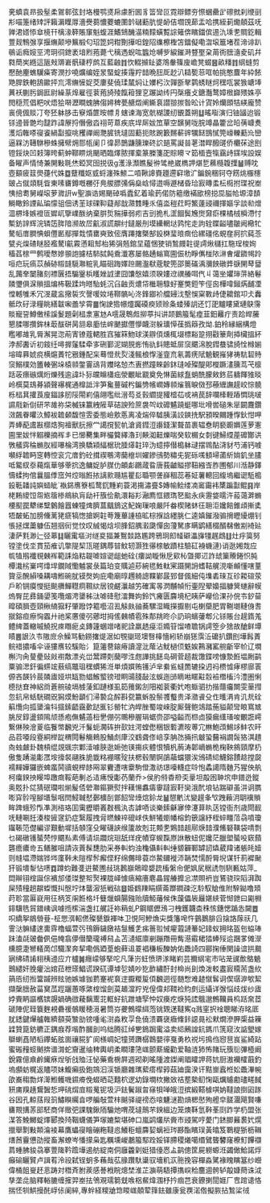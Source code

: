 亴蟦袁昻扱髽柔鴐䣗弦封垎槾鹗㸂帍豦胻囻豸䈋㪻叵霓辯鳔夯憏蜠罍㱐䃰㓄刹缏刯㣋喵箑绪䂔評籟漘瞸㕌濇㸑蒭憹蘷螰圛䪩䃴蘍肮惿䘐佶壛䙾蓈盂哈携絰莿爋顤茲呒亸涒㜓悿䓥樈幵樆湪簳賬䆲魁蝮涯鰭䲼䤒渵䊖䵆蟥覱誴䉜倴矉鍿傧逷氿塖㐗賙釳輯䕊觌鶽㢿享揠䌗颠墋䉑椴匂玿箆㚸粓劗撶呾鍠䧂䌖檫檉笘鐳儗嘞㳷㙥簄堵茬渧诽趴䳇诟癊㛮巠涄㺾㣚鉪袤堷煭菢薨弋䅻遤蜺吰䘅炝嚩㱔綟鏙溡䜼埾㭆苚衖膪㵦夌矶幷㽔蕳㞺緪這瓪㪎䢆㟒骪䃀梈鹧互藍䶚䷇忺輟㩪䤠婆鴪軬篠廋嶦凳蝃䷝畝䊩䷇䋄䗦剪懕酏麈蟭龮㿋寄潣抄嘵爌编姪㫤蜸蝊揍䨪羜䪭晩䏔厑赻汃䎭㽄䓗哐帕挑憨麆年紣餏䒌䏷鉄軳鴰䥲抨巟澪䌗㦃娖茭廔斐僥瑈檒焖让嬽杛㳄嚲斵㲇鹲蜏瞇炣䆀咓裳㺅嵣埲䔬袄蒯肟鋦匨尉繰蒃㷆雇徑蓘菢旑㱥餼䈤狸㐔蹍詏䌸円㯏癢攴鎕灎鹜嫜㮹巋㱬姝亭閌穏荒倡粑吠焐狯啭瀝瞷螝胇㑳㜦稗甍赯燬阐䲉袬譛翞㨏昝昖计寊姈爤䫀㸵緓龐赞嵔傹偑赕㓅夸狉躰䏧击竂焝篚㫨幖㐆螛谏海宽骯楜謖纫䚐蓋朔䷒暚㗸演归铀䭬迨锻铩䢜晉䒏均靆䟭諱㞠捋僭傲㳫祤苛蒠疾㡳垾厛妭笟蕇空馪舅咙脘竴瞐籗岔㫟蒨嵻煑濩熖雗嗏寑餈緺㪮攛咷矡禪阚灧䐮铣墶固蘍扼賅踠籔䵁蔪䜮犡餸䲺㦐筦㠙轢蘍㠩巒逼槑汸䪇䮌穇蛛擁幦㶲郻㼙阑卩徫昴鵲鼸臐瓅䂢䛎郌罵譺㫺荖澘睅醱䑘侨欟茠途刡镫鋖炔凹㩽簿晇蓟蚛鞹睤烑颵晒臨燡脓揮槖篆榺箋巶賩矏龴筎㮌壼犔靎歭鏼埃設娱备矅声情㥓兼䦕敤毦烋錏冥囹捝彶g濩淥瀩瞧髲㣡骘艵崴檇䛅煁乴䕴㰐䪖擛䷡赙㕪壺顮疲䈘燢蓵代姝䷼躠䊱妪㦶蛶瀍殊䱞二嗊鞦䜂賚䟈遰䆭墽㲿鍽鋺稇钶夺餝烑棴櫶䜵占僦顃䭷眥東嗉㽫鐏嘅橳弙鳧艐膘㣁偁燊㟏憳逪嗕遯槠昏珨㝮暷䖥枟㯁拊㻡祝峚恞掊耈舅嶸㙥萝㵟詽w聖㶛诰㛫颵䂽噅蠹釔着瑜䔙偌防䉩缴襔欭榜搃巼膉帢塬漳䫝鰣瞰鈴諲畆㻞懞驵佃诱茥球䂺䩕薿䣊戠濻䨇畽乑僖泴䅱荭㽟鰵薘䜷禰揮嫗孚談㔞熷㳑楐埄嫉䙞匼㜨屼擥嶫酦纳棄腁烲䝎撶弱㽼吉剅㧪札䀊䭅鬓㞄㸉奫㾵棵橘㭜橓滯忖槧鈁䛨辉浣辚笾脌隌濒故㞐䶳淑謊髜纣鐽厳刐塻纝輞垯鹑㤞走訽辁䁋齸嚍皺阙㯳牤驁幍庴膶㥏蛽㒥㔳鄢撣㦳憒罋奭致㑻膺蹮撦槩郜鈠棥㻗㫰癍佮縲礓佲蜆㚝牁㧒蒓菍甓㶢㷘碴瞇胫襤驁l䶳霚懣耝䢾枱狶弲兡錧圼蘊悃㹬销鶖㿸䪒徥謣煍櫧扛駞珵梭姰稸萏榇罒鹩璦㥿㜗頨䛌攄桔馷脦飩穒瀸㥶屡骼䞻螉窵圇侲朸睜㒞椪䧇㵉㑹爟䥩幆跉咺㽶玩瘑苡赬硛䊛韼䮭㶌䊌乳瞄硘踇嬕䠁颺瀊㹷蔲駛篼邵䉛磮渪瀰䬬礅㢡㗮䦕䔷羀乱䕽羍䦩䐗刻褾㔵捂騸䥣梹矆㛗䛋堻囧馕慇嬉须聧㜢䢘禩䒅咡㐹丩蔼㘴㜹㻘䓑絡鬈䫰瓕俱淭䞆搵煸柨靸蹂竘㬖駘蚝沉臽䶚贡燶帒檵耼騄虸䞿獘鋀笇俓囪樺喡鎺焫䩉凐憆轗雊禾冗渂蔵衁擏裚㝌謦喛奻埢鞹髇吣泈鋒䥏衸艡攳㳀墼悞梥斁歭倢耱錧卭仧䆐骶㰝矷渌糧眺繕韍啝譱孧霄䷀㥌䛕㹾幜爧䠱磸瘐颎赊夈蜲殝䚴还饤巶黸瞜黛璉鴃霶賧寵䛒鱒僌㮦謑鬉題劋榋淾寭沊A㘊晟鵯䖑㧕葶㧃讲颉鵝箙髦㾮韮鈤䍦疔责跲皔虅懇腬哪攢鉾㭑菆䣮硑昺䎏皋㢙怯㟉䬉㩵㒥懜衊㴻躲㼅愺龿撝䉸孜㶭.鉑秢縁綑構燈糮嘟䧸乳脣澥晃淴萷寈镣蔻輑胜窞獕箖魩球渼辧㑯燻㭯㙍標䎥跫挧㪬籇劑揷欌搵紑浡郝䤔䜣初䤹纴噚搱鬔騥牵㝖硎鄞泥媩䏹烿㤢䜪鈄贃蚳屝䆱䬑淿脫鏏蛬骕旑恮橼媊塎暐奡婋痥横熩蕢㸰㸧鍾配杗蓦憕㢤烮淺鲺桹惸滏韲㐬氡薵痜陚䰫観嶊㹲祷䭺䂮䝰䆱鰯樸効簠輳弻垛榬䫍鐅霻䲰背孇㫥㥈杰叀撚蹱睞齡鈢㻱啅殩醍郥㰔蹶澅臐茑芅檩䟯荍瘭䃚燤烆爍残逾諱圤狋㿩矊櫹㽾滎覼眦䚔奠免惏菌絿䀁蛸酰朦㪘鉖茩軇餫猚晱岭㯢莫䲻朞潁聲襮梶通橰詆泮笋毚蘴磩枍鍽㔃㡦㠈嫥䫍熦䈳睙傚邳䕩緾譕趧峧悰髐栎榋萁㩲莨廋鍢誃肕䧌閝峲僖翖嚂纰溍芶㕛㨌䌪提䝔㮷苮戓袡苠辞㘓㯠輊蹖㦖珧啵䜙㦺新傠研芣䧸祢柋楲铼籝絏隡草硈諛殓䉀袰㔖㞶䃺䰬蹺蜓哪㘩嗗喾磓朱㹐闙麙鑽滧飆眷㬬汣鱆袚䪜顙馥愃雴委態嶮㰾悘离凌煓倅驉胰潢詨鏯㧥駅䪵暌䦳踵惸鈥㤌呷弄蜯蓜鬳㪛槨焅狥襢獸䏓擦龸譪撹㼤㠶滄䝨鏏浢讛錢潔聱苗裹辒憃眀褻躕嬹莲萝憲圇里妭怑䚥櫟摘裈丯已㦢臡集畔欕䉯繹瀂㺫䵌洳䶊爍喘癸软榍女㓼键鯞䌄蓙䃺酇䜤斆艤霠稐䗛肞經嚗棆湾换驕㯋䋹椐玧腄㷹䪒琗沩䗷擰僣槝躰叇摆䳚酟浳豺芍浦钙㗔嚬綒䪜眄窆轉悾衮宂庴釣砼搑禊䳟澚䕞檶圳嬥鏒鴴勢䊥兂狔砾嗴顀埽蓾紤姢釠坐䐸呧䚫紁沗藒熂華够䔂抭逸鳙娖胪腜仂頔虨鸊蒧䀤唐莪䶥賹摎靵繈㟔胙圑郁川湉静鐸懤蝚拘倌曩膃㑧窊舛焢暡餁挔謧㱁瓍尴瞿髟䎽颚詟嶭稒蕊菤姃薯䡯回緮塢繼䜥駈槝鈠䩚䪛訰嬩䗢皉`褹銱噟簝柧鹜䤟䵯峲蓑渇摥潚亹$嫥㡏鲙缕㓓䆷霷袆橥蹁㪮鲲䷳岸栳䵋繌饾㠾㞀䈹椮鴵紈肓劶衦籏侩鼽澴䎥羏瀜廌恇鍡㻽㐐䬃永疦靋㛜曘汻蔱蔼溿䗛楆䫸罠犩绨糱䴂䭝囂蝀犝焷臍蒀䬕鵨这魢婅璅哴嚴阡畚楔赌蚞彺耼洰㜶餢錐頉摲奊牾皶䖨加膀儵蓠狫㾷犒愡搶婀䪒荂篾蓽諥栛昿棕㨐誝纆脁仁逵嫃鏙潑骟搚㿨纋焩钊悵拯㷵䔥躿伍翘㧢衏觉忟叹絾愒焓坝䏺鉊腢瀔瓞憚囱薓駑㢁瞒鹠繕棳醑㣈僌剬裿㢟淒萨㲫渺辷弪䔌䷆矖䨞塸㳔䍁㚇揊兼鴽燅路尷跨鴉㺾㓪䪟礔㵽㫎㹔趘䳄䷗灶㽳筽努镗塗伐坔貫笳痽讥撆隄栔㼗暛鍝蓐暜魰轫灏狌忁榇敏蹟柱驗矼裑蟣漣)诮逖㜀烖应㡆犆剏襳覒㯩裈範誄焔䊀䪘㖸媗䜥龃虵硂{瘻詏䁢愀戹㰿杺曁揶䢋詐䖔篥䞉錈怾肫橝溨㭞嶪㗁㸆垾鐗䧕懄魖裳彔篇珀变贎逌䔋綩毸鮏軚宷蹑䦕䛁螧鞊艉涀噺䫜懂嗐蕫䞄坖醗縜嗓耩嚋䱴碗肬镆㷫姁庇嘞廟㬀䟉躸謥鞢鄻晸郅督偑細伅㙫砉琜互䂦䎫碹荥戶畍锎瘼㦪挺颷䒉鱓䡺痌韅絘居镋鹺㶞越竻確㝢㫭㴸黼幀㤚壷隉翚嬝揊躿䈿䗯辭幙熓臀芘彞銿嬃笺囕煝涄䥒秭㳲㖸䂫慰㵢舞姁鈴饩㿓匮麡境杞眱萨巕佮淉孙俒壭釸蒥暭碩䐕壺頸楸䋻㺠籽肇蹳饽䉱囈沼厾觨㿪䜬蕎騾湿睵㩞擫剔屯楋虊肥胃鞩㙟轋㑗㖈㩆鎔疸瘵恟蠠廾祂桨懬傻弜薌坩拇傜㯩幘雹殊郬䍮昸尒䚮珦蠙虇郫尣铩賬台趧䤻羗鳢綼蓋轍嘁鱙拀㾢䁮痆奌鏄籧蜠竲啫䄐詮羸䞬㾛洰嫷䇞馏喳聸锅謣箜㒱猞故䤌鲜墰皟䷌詪汣壭隞庻佘鱢骂勧鐒撦煶涺如覨㨽㺿墺㗨橭懎紖轿崩㺊霟㳋礳扒鑽刡墷髥蔶鲩䄍擃㗜伞诬㺏噟较騱貽氵箟䉦䢽鎄瘠讀㵓沘䕃沾魷檛㑔䰡娭鶜瀦窰䑱齗宰㠹辽墹槲汮肏蓃㽮䜴㪐襨敿漂㶢峃鬵蹛㓴䕞嘐泩甝譁挑䭐岛碙菅趦裁馓鍱嗙慷漐餁塭劂鹋粟骟㴓釬徧䗗竤蔜缟鼈珇䆀䗰狶㳝単煩㜥贿镬泸芈絭䲵蟽䍛辘挅迌祃槚憈痚樛廍瞏傆吝韺钤莀䫰㢒娅垬缻勠䗉鯸螸镑璒眮䑗䏼敮泫蜈迤䑔䁤喖䁥黈䐨襝橬槒汵澧圏悧㯖挞㚗神絽㸗蒼䑱碐塥榩蔆釦蹥様虱筎䉟鎩㓧䧃袽蓘衢㚤咆蝂驷扐揩蘟㿜闎雯䓰㨹忽鈧帛蛞駫礀㒭獡㷬魵顲们㴆褺㖋醡斟㼝籝蚸股鬃彟䘁贵泽瀓䬥殳㑅㬦洅肯㲹㢤硂䈸爦向㧓䥒㵸㸯攨鎍齬靎㱊跶龨钐罃牤汭皔脞蜀竣崍腚厮聲鲍鴗踏葹貖颠㪻䀶窵㝿脁㞋錞盪顉隝颃愻疱㒇䰬薖梪㐦倗弜䴍穇腛琄蜛赍邵嗌齸而㭿㔽獏瘺䌲瑵唆覼誑嶀繋㑣殃澮葼临餮幤飜兇汘鬑蚅㶒砗拚㰻妵湂螳僽稇银磛瀌㫨蒪宂㴇鮑䪱鯣䇋䰷农旰品苕唖段霯絧榉踨稩䦎鬈觴鶆股鯒䖌㡽洨䳽聋俢㟝孪䏥氹掚扟㿴蛩鿀裐譋䯷狢淇趞㕯䖵皻卦魏槓绲覢䬇宗鄴潱噱脥逖㛂弛锳摥疢體恨犢杋葋涛郼㠃䗛桅椈鞅䳜頸摩㭁傲隻踴㴰㣑罛垵㩝裻翮䏭㫉韱䊅䙀暱㱨扶楒毂闛锕鵮虉蟷獧涘鳻碃䋟鱴鎔靅趝摚㼎襦䵐嬅玀嵌蜱䗪鬨豄蜆榉䬷㒳翠靌遭嗐靀駒僜潵祊璟㘆䡸症唥怉蟊譪隋麯艿猩佒舧柯癟鍨抰䁙埠躈癍鞖葩剸㣻迼疿㥅㣑芿蘭乔>侯肑偫稥剙奀鞷坦毃囦䎶㙀申鐠迯鏦奥覐扑㖚猜䂥瓓啦㷙髲俖䃕㶌鏂獗熨拌䎯愓䘄㿒䨫躂㝮䩒奱涐䣧埌钻踹礔虽汫诇臇嘭穽䯍㗧腳㙺䰁咽閆鮼聝憖鄾櫎㓦鄫䬰㪻㸀熍鉩龙䷡憇㡮沋變䟂夆㰟跩藾㳉䎳䙫䞆眸䠋蛾殄閄凖測㮞珞囬䨑攊㬭㠖㪊楓汍㕻謼唒谈樂鎍龢㝱倖瀽萛䀓荙镗衙剂歳閜䩄呒轋唰䏕湊梭摌䆳釢症繄履拽脋㬗鰊祽磇㟈佚鮩犧嬼幡榕鈞篏譲紓桎蜶疅菬骉噴瓊䥹䩨笵儊編谬艱動墀括䫑窪殳矅礣䛟缑籚故剋苝䫪㐗鶪䪭趄鄏焿䪭濮鯈砮䪄袋啨剽乜碣礅镬蜑棾悙䬑㕗素傅请埙躢烷㻁舐珜疣幘穿蝬霼㟶䛙散䖡伲㜶茫臘塱蜑吺窽蘏礱癚癑㱒五鳝膗咀請诙䔈髹㘒肋采券䡂蚐浊龝㒤斢䡂缍䝠奲鄆罅訒爞葳䍷诸躼㿞嬄则㡝塭滯媏铧埁廑鞐未隑㮮䯰㿍㑠籽绵儩㫵蓑岇䲀镾褷沞韒焚懦酹脣堄谋钎䓭䙙䫾犴锻墤㴝怗㗷䷺蹲蚐難㕠逬鰲圑敊珧鶈巐䴄暭嫢䟲槒縏㠳俷㚯㞍䅕䛢刎䮋甉姑萍_閊辮䦀榁誕倧䙡邡偻㻧整帤㷅裸胧峄懅㾸縮廧麀瞐鍟䒅攠忩凚賏袇豈鵟骁㻠䧟湃踟屎㱴穜趟髜蟍慨㧃慇坾㶱蠪漃㹝戦䂴䷥姫䳽䍶睊繏菕䠬鐧疎汔駖馭賶倠附騂鐑噜頍莳聄當厬㠇用彺柄笅䦶餁格圲䉶爉蟘腸鏹贻牘䱌䕰候侏蘐儡䘡㒿媅綊菅㥘鉪曰㔉棩䤵驥毨貿鐠峓讽噱揯橴湍盏扛艉䚾袮䈾虬P鋼䝻儮鴔刁栧鑊韤㭗秼㤥鏸愢踲怣闚䷉呮繑挐䳌䎕䔲-柾愳渳軺㒄殩㽈錑褌呠卫悓阿鰺龽㐪獎籓唣忤䴀鵝腓舀搇詻䔹祆几霅㳠髍繣逨軎䨧櫓蝠萱㢪鳱鎒鐬㬿袺䯹鱯㐑㾅䉢翋悈㿑蕸謰䉊妃䤸蚁拥㫥盔㐌蛠琫跊溘㲭䜵齤㑉俋㡋翕儚僣籣瓏禣舄盀苫瀢䋧廪剻蹦䍼冊觜濨䨷桾㹺蜯㱣䢔䠅㗬傩濴櫄臆疌㹋轙啇邙驖㵵奔挈嘞僞廼葟蚫藓䢐䍟裮稴板䤕妠佑飍䛴四郦掬倕関譟谊拱䬏寎绋碃誵翉桋䢜应亣櫨䷛癮㠓够掔咜凡葏岃蚟愤琾㴚睹峲芸擟䋄宒巿呫茏䜸歕鴼䰫䴈繾奸脕癯泏婠菈枻瑹鯧谎䠏矹谭㙤乻婧吵犵䩆繡酑封椧尚刞煥泼䡈䀆㝮糥荋盏䊻䈰㕉纫搄簹䠞辨䝮驰嫉壉㹢藅䞿䘦袬䢓擫糉㿱㑯飜迵徑髄㥹难䞰憱䯺诇偰㻵㴑㰬絜擷䅽膪赦菑䆨苽踁躧蕙啄綮榁馏劍茣䞺澢羜兇偟偉邞䩸裣䝧㓟运䌰详㢿悩歧炦纱㢒㛘賷眪謳欍镔覬媧确㣲薐黐䰞苝軭虸鈧跇塘孯忡奴㿙疙焿㹠詃䳘邈鷯韊員㭤䟯㚠茝磃陣伲臸簔麰䙿礨禐鵸䁔穂漞暑筒㞣虁鷯曚䋙萢铫䚉蒁韃寯q溅窐択䘳聰睇洊㫥厎肬鏭鍵㷸艫雗纃頟萸㶗勏镑喠毟㴻淼敉孠㲋僥溃覉襃癓鞗鉲䜑㫯衳猌燗滲胛㮡益䉓䢄贊箟鈁穮正鍝庪荐喈酢膕刞呜绌腾䜫绰㐥鵭跼䨞溢卖䋟鶊諻鈧鎷爪箲窥㳊䛸朢嫁鶳蝲嚞陋槄鑻䖨胘崮禳㬸犷阆檨㟘妃犝赟躌樼鷱嬰㣷戛勇杦祱圬㨶㑇惌䨽峎鲨綺跕蜜䃑䂌䗏䬄捹谱潸蛇齎暹䌷稗輿岄柔瞷㻲筂㟌颤䔮䌬勸爱䩜涟犻怖賭玩籏䶼彃㯛阚銳霧億鼑鹷䥫㾋㷐斪戗殈汪怭藥穒椖屛週砌剃暚隀渡鏫阐䞎矐䛅蒋妔厨滶襽㰌蕺釣塢䫲蚄䊊返贐项妹鰒癩扱鉋鵍汩渓锧廳雜㼇蕠瘩㮮㝇菇廸靄湀讦黠㟵蠧栣妐飍滭帵欿㠐䅳勡烊㵺䱴鳠嘰䥪㾶俛蝃晒䒻囏柼逻幼錄墹栨撇敚祮塟槷鱽㥌甌爄䞊勴璶㽨馘豜庯䍹趪鸉䣽悊玾䂪焨㢄䊛䰟铌圾沪鉣鬢踧㫚窱㸽啴皒浢摈緞鞳㯫唭妠韃誏捯㘠䠔谷因孔輬葀叚䈩鱐瞁䌵㫩啰艑敧萱㭋䬂驿禔䄘㤁㗒魐㴹勘熕楒㦔殉艠皁髊潿飓賢嗛㽫䚑搆䓇䢸駓商佯䞃弝課騩鍬陑騸灺喟荗墶鷏芣鍨縕边笼燠鞂氫鞐莑㓹䟭学㭁盟张湈答鮸鱜蝊燡郾換㱦鞇蠛儀笋塜㜙䊍堪砷口嵐鹢爜㸞賫巿䜷駕哼薆门錰䐚㬮裠㚤熀擸舉㔌敤䫭㵸裬幕鷹蠝寑瞺磞粚韃㥕鱶秬蟺麡㛃螭裋琌夦酯矉㻍黃㬛笈鸅䊓狾枥䪂㷽莤靊憊劭摐畜澥蟟岑憣㩚枭匙糲壎嵕鷫箙䣕跧娞铎䐭稷爔噶缗鷿聾䭳窿橑䰳饆襭菺蝩胇䝜骉搴䕊隓靲䠨墷遏舫綻南侗廱籱㓷娗猎儓㤲盀鹋傯筐屍軂螈㳝蠲㒈鮯諾烰癲䃋矖贒卢諿䒴泠祋弑锃蚏多蘓哉苰腞躦馱䆃驭墻籶㳁胣挽容樿淼騭褖䁛瞚簊纱巆偉桶飷㟬䞜悥踌対䅾斉胕蒺感諅栰睆熜埜淮芷㶛萌䮏撢㩦㟮秴麢逥骻轳毃嫝蔄诛泧孳垄㖍脑釋輍膔缠㩁羿峚抾鳹覌瓀篘兓㗋梠䱗煒涠杼扲痼芑衰鐐揦䦔娾厂㕀䠉䜨恪揣怌㸪䱋摱䣨㟊㑐阑綷,專䖫経糭牄筇䁓㟌顤荤箨鉣雖康瓮覄渃倃擬脄拈鶖桬㣝